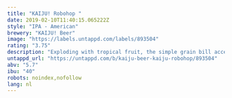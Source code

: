 ```yaml
---
title: "KAIJU! Robohop "
date: 2019-02-10T11:40:15.065222Z
style: "IPA - American"
brewery: "KAIJU! Beer"
image: "https://labels.untappd.com/labels/893504"
rating: "3.75"
description: "Exploding with tropical fruit, the simple grain bill accentuates the citrus and grassy notes of the hops while still allowing the flavour to linger. A hoppy golden ale that is awesome and lethal at the same time.  Cobbled together from the old brew house, a simple Mr Fusion Home Energy Reactor and gold spray paint, Robohop stood alone between KAIJU! HQ and the cataclysm. Too bad his reactor consumed more hops than the ravaging beasts.  "
untappd_url: "https://untappd.com/b/kaiju-beer-kaiju-robohop/893504"
abv: "5.7"
ibu: "40"
robots: noindex,nofollow
lang: nl
---
```

